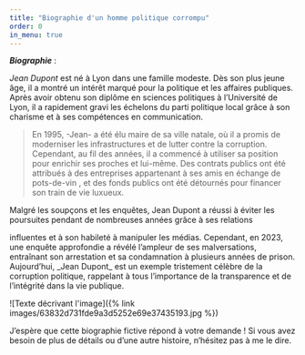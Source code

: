 ```yaml
---
title: "Biographie d'un homme politique corrompu"
order: 0
in_menu: true
---
```

**_Biographie_** :

_Jean Dupont_ est né à Lyon dans une famille modeste. Dès son plus jeune âge, il a montré un intérêt marqué pour la politique et les affaires publiques. Après avoir obtenu son diplôme en sciences politiques à l’Université de Lyon, il a rapidement gravi les échelons du parti politique local grâce à son charisme et à ses compétences en communication.

> En 1995, -Jean- a été élu maire de sa ville natale, où il a promis de moderniser les infrastructures et de lutter contre la corruption. Cependant, au fil des années, il a commencé à utiliser sa position pour enrichir ses proches et lui-même.  Des contrats publics ont été attribués à des entreprises appartenant à ses amis en échange de pots-de-vin , et des fonds publics ont été détournés pour financer son train de vie luxueux.
<p class="grave">Malgré les soupçons et les enquêtes, Jean Dupont a réussi à éviter les poursuites pendant de nombreuses années grâce à ses relations </p> influentes et à son habileté à manipuler les médias. Cependant, en 2023, une enquête approfondie a révélé l’ampleur de ses malversations, entraînant son arrestation et sa condamnation à plusieurs années de prison.

<div class="style">Aujourd’hui, _Jean Dupont_ est un exemple tristement célèbre de la corruption politique, rappelant à tous l’importance de la transparence et de l’intégrité dans la vie publique. </div>

![Texte décrivant l'image]({% link images/63832d731fde9a3d5252e69e37435193.jpg %})

<p class= "fin">J’espère que cette biographie fictive répond à votre demande ! Si vous avez besoin de plus de détails ou d’une autre histoire, n’hésitez pas à me le dire. </p> 